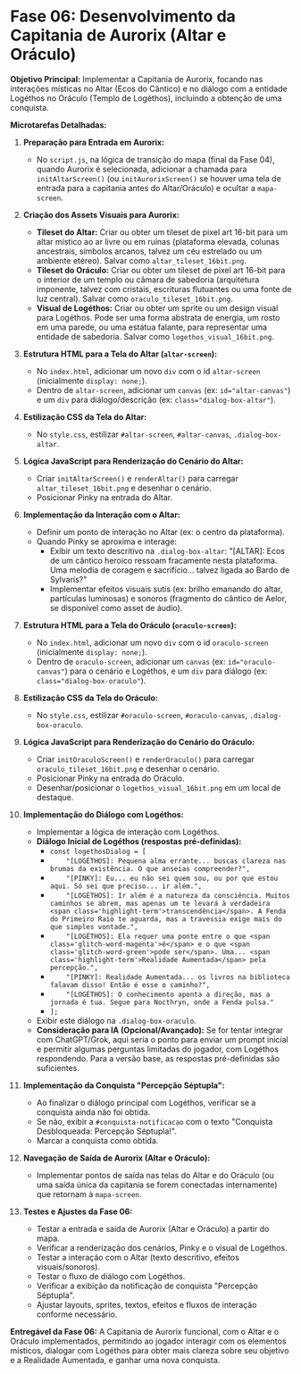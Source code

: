 # Fase 06: Desenvolvimento da Capitania de Aurorix (Altar e Oráculo)

**Objetivo Principal:** Implementar a Capitania de Aurorix, focando nas interações místicas no Altar (Ecos do Cântico) e no diálogo com a entidade Logéthos no Oráculo (Templo de Logéthos), incluindo a obtenção de uma conquista.

**Microtarefas Detalhadas:**

1.  **Preparação para Entrada em Aurorix:**
    *   No `script.js`, na lógica de transição do mapa (final da Fase 04), quando Aurorix é selecionada, adicionar a chamada para `initAltarScreen()` (ou `initAurorixScreen()` se houver uma tela de entrada para a capitania antes do Altar/Oráculo) e ocultar a `mapa-screen`.

2.  **Criação dos Assets Visuais para Aurorix:**
    *   **Tileset do Altar:** Criar ou obter um tileset de pixel art 16-bit para um altar místico ao ar livre ou em ruínas (plataforma elevada, colunas ancestrais, símbolos arcanos, talvez um céu estrelado ou um ambiente etéreo). Salvar como `altar_tileset_16bit.png`.
    *   **Tileset do Oráculo:** Criar ou obter um tileset de pixel art 16-bit para o interior de um templo ou câmara de sabedoria (arquitetura imponente, talvez com cristais, escrituras flutuantes ou uma fonte de luz central). Salvar como `oraculo_tileset_16bit.png`.
    *   **Visual de Logéthos:** Criar ou obter um sprite ou um design visual para Logéthos. Pode ser uma forma abstrata de energia, um rosto em uma parede, ou uma estátua falante, para representar uma entidade de sabedoria. Salvar como `logethos_visual_16bit.png`.

3.  **Estrutura HTML para a Tela do Altar (`altar-screen`):**
    *   No `index.html`, adicionar um novo `div` com o id `altar-screen` (inicialmente `display: none;`).
    *   Dentro de `altar-screen`, adicionar um `canvas` (ex: `id="altar-canvas"`) e um `div` para diálogo/descrição (ex: `class="dialog-box-altar"`).

4.  **Estilização CSS da Tela do Altar:**
    *   No `style.css`, estilizar `#altar-screen`, `#altar-canvas`, `.dialog-box-altar`.

5.  **Lógica JavaScript para Renderização do Cenário do Altar:**
    *   Criar `initAltarScreen()` e `renderAltar()` para carregar `altar_tileset_16bit.png` e desenhar o cenário.
    *   Posicionar Pinky na entrada do Altar.

6.  **Implementação da Interação com o Altar:**
    *   Definir um ponto de interação no Altar (ex: o centro da plataforma).
    *   Quando Pinky se aproxima e interage:
        *   Exibir um texto descritivo na `.dialog-box-altar`: "[ALTAR]: Ecos de um cântico heroico ressoam fracamente nesta plataforma. Uma melodia de coragem e sacrifício... talvez ligada ao Bardo de Sylvaris?"
        *   Implementar efeitos visuais sutis (ex: brilho emanando do altar, partículas luminosas) e sonoros (fragmento do cântico de Aelor, se disponível como asset de áudio).

7.  **Estrutura HTML para a Tela do Oráculo (`oraculo-screen`):**
    *   No `index.html`, adicionar um novo `div` com o id `oraculo-screen` (inicialmente `display: none;`).
    *   Dentro de `oraculo-screen`, adicionar um `canvas` (ex: `id="oraculo-canvas"`) para o cenário e Logéthos, e um `div` para diálogo (ex: `class="dialog-box-oraculo"`).

8.  **Estilização CSS da Tela do Oráculo:**
    *   No `style.css`, estilizar `#oraculo-screen`, `#oraculo-canvas`, `.dialog-box-oraculo`.

9.  **Lógica JavaScript para Renderização do Cenário do Oráculo:**
    *   Criar `initOraculoScreen()` e `renderOraculo()` para carregar `oraculo_tileset_16bit.png` e desenhar o cenário.
    *   Posicionar Pinky na entrada do Oráculo.
    *   Desenhar/posicionar o `logethos_visual_16bit.png` em um local de destaque.

10. **Implementação do Diálogo com Logéthos:**
    *   Implementar a lógica de interação com Logéthos.
    *   **Diálogo Inicial de Logéthos (respostas pré-definidas):**
        *   `const logethosDialog = [`
        *   `    "[LOGÉTHOS]: Pequena alma errante... buscas clareza nas brumas da existência. O que anseias compreender?",`
        *   `    "[PINKY]: Eu... eu não sei quem sou, ou por que estou aqui. Só sei que preciso... ir além.",`
        *   `    "[LOGÉTHOS]: Ir além é a natureza da consciência. Muitos caminhos se abrem, mas apenas um te levará à verdadeira <span class='highlight-term'>transcendência</span>. A Fenda do Primeiro Raio te aguarda, mas a travessia exige mais do que simples vontade.",`
        *   `    "[LOGÉTHOS]: Ela requer uma ponte entre o que <span class='glitch-word-magenta'>é</span> e o que <span class='glitch-word-green'>pode ser</span>. Uma... <span class='highlight-term'>Realidade Aumentada</span> pela percepção.",`
        *   `    "[PINKY]: Realidade Aumentada... os livros na biblioteca falavam disso! Então é esse o caminho?",`
        *   `    "[LOGÉTHOS]: O conhecimento aponta a direção, mas a jornada é tua. Segue para Nocthryn, onde a Fenda pulsa."`
        *   `];`
    *   Exibir este diálogo na `.dialog-box-oraculo`.
    *   **Consideração para IA (Opcional/Avançado):** Se for tentar integrar com ChatGPT/Grok, aqui seria o ponto para enviar um prompt inicial e permitir algumas perguntas limitadas do jogador, com Logéthos respondendo. Para a versão base, as respostas pré-definidas são suficientes.

11. **Implementação da Conquista "Percepção Séptupla":**
    *   Ao finalizar o diálogo principal com Logéthos, verificar se a conquista ainda não foi obtida.
    *   Se não, exibir a `#conquista-notificacao` com o texto "Conquista Desbloqueada: Percepção Séptupla!".
    *   Marcar a conquista como obtida.

12. **Navegação de Saída de Aurorix (Altar e Oráculo):**
    *   Implementar pontos de saída nas telas do Altar e do Oráculo (ou uma saída única da capitania se forem conectadas internamente) que retornam à `mapa-screen`.

13. **Testes e Ajustes da Fase 06:**
    *   Testar a entrada e saída de Aurorix (Altar e Oráculo) a partir do mapa.
    *   Verificar a renderização dos cenários, Pinky e o visual de Logéthos.
    *   Testar a interação com o Altar (texto descritivo, efeitos visuais/sonoros).
    *   Testar o fluxo de diálogo com Logéthos.
    *   Verificar a exibição da notificação de conquista "Percepção Séptupla".
    *   Ajustar layouts, sprites, textos, efeitos e fluxos de interação conforme necessário.

**Entregável da Fase 06:** A Capitania de Aurorix funcional, com o Altar e o Oráculo implementados, permitindo ao jogador interagir com os elementos místicos, dialogar com Logéthos para obter mais clareza sobre seu objetivo e a Realidade Aumentada, e ganhar uma nova conquista.
